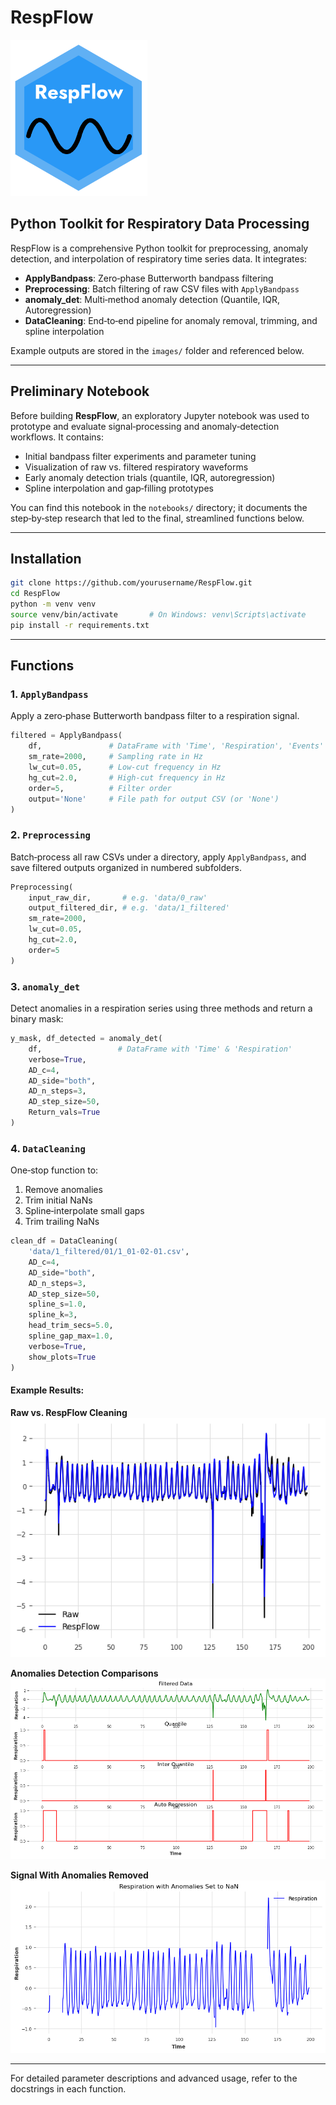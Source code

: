 # RespFlow 
![RespFlow](images/RespFlow.png)
## Python Toolkit for Respiratory Data Processing 
RespFlow is a comprehensive Python toolkit for preprocessing, anomaly detection, and interpolation of respiratory time series data. It integrates:

- **ApplyBandpass**: Zero‑phase Butterworth bandpass filtering
- **Preprocessing**: Batch filtering of raw CSV files with `ApplyBandpass`
- **anomaly_det**: Multi‑method anomaly detection (Quantile, IQR, Autoregression)
- **DataCleaning**: End‑to‑end pipeline for anomaly removal, trimming, and spline interpolation

Example outputs are stored in the `images/` folder and referenced below.

---

## Preliminary Notebook

Before building **RespFlow**, an exploratory Jupyter notebook was used to prototype and evaluate signal‑processing and anomaly‑detection workflows. It contains:

- Initial bandpass filter experiments and parameter tuning
- Visualization of raw vs. filtered respiratory waveforms
- Early anomaly detection trials (quantile, IQR, autoregression)
- Spline interpolation and gap‑filling prototypes

You can find this notebook in the `notebooks/` directory; it documents the step‑by‑step research that led to the final, streamlined functions below.

---

## Installation

```bash
git clone https://github.com/yourusername/RespFlow.git
cd RespFlow
python -m venv venv
source venv/bin/activate       # On Windows: venv\Scripts\activate
pip install -r requirements.txt
```

---

## Functions

### 1. `ApplyBandpass`

Apply a zero‑phase Butterworth bandpass filter to a respiration signal.

```python
filtered = ApplyBandpass(
    df,               # DataFrame with 'Time', 'Respiration', 'Events'
    sm_rate=2000,     # Sampling rate in Hz
    lw_cut=0.05,      # Low‑cut frequency in Hz
    hg_cut=2.0,       # High‑cut frequency in Hz
    order=5,          # Filter order
    output='None'     # File path for output CSV (or 'None')
)
```

### 2. `Preprocessing`

Batch‑process all raw CSVs under a directory, apply `ApplyBandpass`, and save filtered outputs organized in numbered subfolders.

```python
Preprocessing(
    input_raw_dir,       # e.g. 'data/0_raw'
    output_filtered_dir, # e.g. 'data/1_filtered'
    sm_rate=2000,
    lw_cut=0.05,
    hg_cut=2.0,
    order=5
)
```

### 3. `anomaly_det`

Detect anomalies in a respiration series using three methods and return a binary mask:

```python
y_mask, df_detected = anomaly_det(
    df,                 # DataFrame with 'Time' & 'Respiration'
    verbose=True,
    AD_c=4,
    AD_side="both",
    AD_n_steps=3,
    AD_step_size=50,
    Return_vals=True
)
```

### 4. `DataCleaning`

One‑stop function to:

1. Remove anomalies
2. Trim initial NaNs
3. Spline‑interpolate small gaps
4. Trim trailing NaNs

```python
clean_df = DataCleaning(
    'data/1_filtered/01/1_01-02-01.csv',
    AD_c=4,
    AD_side="both",
    AD_n_steps=3,
    AD_step_size=50,
    spline_s=1.0,
    spline_k=3,
    head_trim_secs=5.0,
    spline_gap_max=1.0,
    verbose=True,
    show_plots=True
)
```

#### Example Results:

**Raw vs. RespFlow Cleaning**  
![RespFlow Cleaning](images/respiration_comparison_big.png)

**Anomalies Detection Comparisons**  
![RespFlow Cleaning](images/respiration_OutlierDetection.png)

**Signal With Anomalies Removed**  
![RespFlow Cleaning](images/respiration_AnomaliesRemoved.png)

---

For detailed parameter descriptions and advanced usage, refer to the docstrings in each function.

